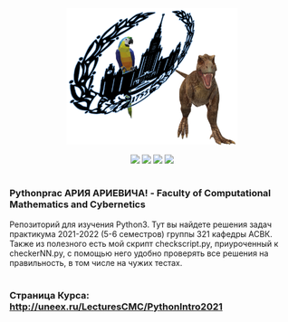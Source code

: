 <p align="center"><img width=60% src="msu3D.png"></p>

<p align="center">
    <img src="https://img.shields.io/github/languages/count/Uberariy/pythonprac"> 
    <img src="https://img.shields.io/github/repo-size/Uberariy/pythonprac"> 
    <img src="https://img.shields.io/github/last-commit/Uberariy/pythonprac"> 
    <img src="https://img.shields.io/github/commit-activity/m/Uberariy/pythonprac">

</p>


#
### **Pythonprac АРИЯ АРИЕВИЧА!** - Faculty of Computational Mathematics and Cybernetics
 Репозиторий для изучения Python3. Тут вы найдете решения задач практикума 2021-2022 (5-6 семестров) группы 321 кафедры АСВК. Также из полезного есть мой скрипт checkscript.py, приуроченный к checkerNN.py, с помощью него удобно проверять все решения на правильность, в том числе на чужих тестах.

#
### Страница Курса: http://uneex.ru/LecturesCMC/PythonIntro2021